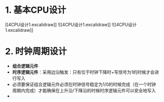 # 1. 基本CPU设计

[[$4$CPU设计1.excalidraw]]
![[$4$CPU设计1.excalidraw]]
![[$4$CPU设计1.excalidraw]]
# 2. 时钟周期设计
- **组合逻辑元件**
- **时序逻辑元件**：采用边沿触发：只有位于时钟下降时+写信号为1的时候才会进行写入
- 必须要保证组合逻辑元件必须在时钟信号稳定为1/0的时候完成（在一个时钟周期内完成）才能确保在上升沿/下降沿的时候时序逻辑元件可以安全地写入
- 
